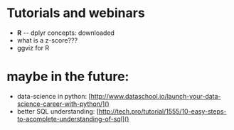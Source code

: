 # Tutorials and webinars

* **R** -- dplyr concepts: downloaded
* what is a z-score???
* ggviz for R

# maybe in the future:

* data-science in python: [http://www.dataschool.io/launch-your-data-science-career-with-python/]()
* better SQL understanding: [http://tech.pro/tutorial/1555/10-easy-steps-to-acomplete-understanding-of-sql]()
